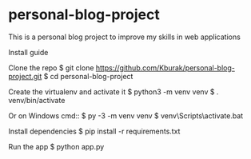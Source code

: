 # personal-blog-project
  This is a personal blog project to improve my  skills in web applications
  
Install guide

Clone the repo
$ git clone https://github.com/Kburak/personal-blog-project.git
$ cd personal-blog-project

Create the virtualenv and activate it
$ python3 -m venv venv
$ . venv/bin/activate

Or on Windows cmd::
    $ py -3 -m venv venv
    $ venv\Scripts\activate.bat
    
Install dependencies
$ pip install -r requirements.txt

Run the app
$ python app.py

